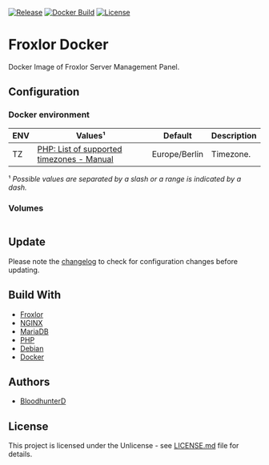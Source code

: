 [![Release](https://img.shields.io/github/v/release/bloodhunterd/froxlor-docker?include_prereleases&style=for-the-badge)](https://github.com/bloodhunterd/froxlor-docker/releases)
[![Docker Build](https://img.shields.io/docker/cloud/build/bloodhunterd/froxlor?style=for-the-badge)](https://hub.docker.com/r/bloodhunterd/froxlor)
[![License](https://img.shields.io/github/license/bloodhunterd/froxlor-docker?style=for-the-badge)](https://github.com/bloodhunterd/froxlor-docker/blob/master/LICENSE)

# Froxlor Docker

Docker Image of Froxlor Server Management Panel.

## Configuration

### Docker environment

| ENV | Values¹ | Default | Description
|--- |--- |--- |---
| TZ | [PHP: List of supported timezones - Manual](https://www.php.net/manual/en/timezones.php) | Europe/Berlin | Timezone.

¹ *Possible values are separated by a slash or a range is indicated by a dash.*

### Volumes

```bash
```

## Update

Please note the [changelog](https://github.com/bloodhunterd/froxlor-docker/blob/master/CHANGELOG.md) to check for configuration changes before updating.

## Build With

* [Froxlor](https://froxlor.org/)
* [NGINX](https://www.nginx.com/)
* [MariaDB](https://mariadb.org/)
* [PHP](https://www.php.net/)
* [Debian](https://www.debian.org/)
* [Docker](https://www.docker.com/)

## Authors

* [BloodhunterD](https://github.com/bloodhunterd)

## License

This project is licensed under the Unlicense - see [LICENSE.md](https://github.com/bloodhunterd/froxlor-docker/blob/master/LICENSE) file for details.
